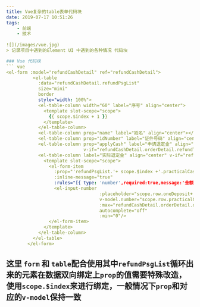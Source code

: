 ```yaml
---
title: Vue复杂的table表单代码块
date: 2019-07-17 10:51:26
tags:
	- 前端
	- 技术
    
![](/images/vue.jpg)
> 记录项目中遇到的Element UI 中遇到的各种情况 代码块

### Vue 代码块
``` vue
<el-form :model="refundCashDetail" ref="refundCashDetail">
          <el-table
            :data="refundCashDetail.refundPsgList"
            size="mini"
            border
            style="width: 100%">
            <el-table-column width="60" label="序号" align="center">
              <template slot-scope="scope">
                {{ scope.$index + 1 }}
              </template>
            </el-table-column>
            <el-table-column prop="name" label="姓名" align="center"></el-table-column>
            <el-table-column prop="idNumber" label="证件号码" align="center"></el-table-column>
            <el-table-column prop="applyCash" label="申请退定金" align="center"
                             v-if="refundCashDetail.orderDetail.refundType===1"></el-table-column>
            <el-table-column label="实际退定金" align="center" v-if="refundCashDetail.orderDetail.refundType===1">
              <template slot-scope="scope">
                <el-form-item
                  :prop="'refundPsgList.'+ scope.$index +'.practicalCash'"
                  :inline-message="true"
                  :rules="[{ type: 'number',required:true,message:'金额不能为空',trigger: 'blur'}]">
                  <el-input-number
                                   :placeholder="scope.row.oneDeposit+'/每人'"
                                   v-model.number="scope.row.practicalCash"
                                   :max="refundCashDetail.orderDetail.oneDeposit"
                                   autocomplete="off"
                                   :min="0"/>
                </el-form-item>
              </template>
            </el-table-column>
          </el-table>
        </el-form>
```
这里 `form` 和 `table`配合使用其中`refundPsgList`循环出来的元素在数据双向绑定上`prop`的值需要特殊改造，使用`scope.$index`来进行绑定，一般情况下`prop`和对应的`v-model`保持一致
---
```

